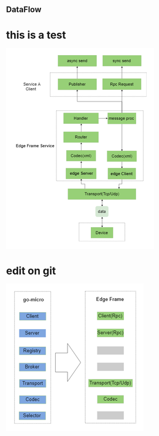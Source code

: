 ## DataFlow

# this is a test 

![Image](https://github.com/danny-gao/Learn-GitHub/blob/master/data%20flow.png)


# edit on git


![Image](https://github.com/danny-gao/Learn-GitHub/blob/master/Struct.png)